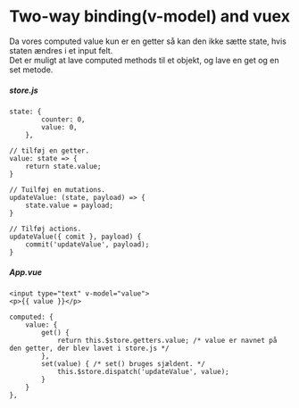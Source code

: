 # Two-way binding(v-model) and vuex
Da vores computed value kun er en getter så kan den ikke sætte state, hvis staten ændres i et input felt.  
Det er muligt at lave computed methods til et objekt, og lave en get og en set metode.  

##### store.js
```
state: {
        counter: 0,
        value: 0,
    },

// tilføj en getter.
value: state => {
    return state.value;
}

// Tuilføj en mutations.
updateValue: (state, payload) => {
    state.value = payload;
}

// Tilføj actions.
updateValue({ comit }, payload) {
    commit('updateValue', payload);
}
```
##### App.vue
```
<input type="text" v-model="value">
<p>{{ value }}</p>

computed: {
    value: {
        get() {
            return this.$store.getters.value; /* value er navnet på den getter, der blev lavet i store.js */
        },
        set(value) { /* set() bruges sjældent. */
            this.$store.dispatch('updateValue', value);
        }
    }
},
        
```
